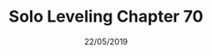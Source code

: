 ---
title: "Solo Leveling Chapter 70"
date: 22/05/2019
range: 35
description: "Solo Leveling Chapter 70"
previous: "series/solo-leveling/chapter-69"
next: "series/solo-leveling/chapter-71"
thumbnail: "Solo Leveling"
---